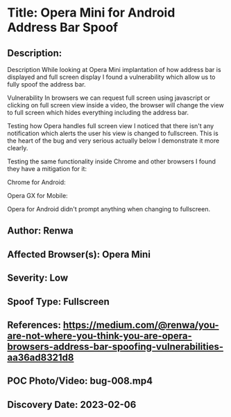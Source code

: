 # Title: Opera Mini for Android Address Bar Spoof

## Description: 
Description
While looking at Opera Mini implantation of how address bar is displayed and full screen display I found a vulnerability which allow us to fully spoof the address bar.

Vulnerability
In browsers we can request full screen using javascript or clicking on full screen view inside a video, the browser will change the view to full screen which hides everything including the address bar.

Testing how Opera handles full screen view I noticed that there isn't any notification which alerts the user his view is changed to fullscreen. This is the heart of the bug and very serious actually below I demonstrate it more clearly.

Testing the same functionality inside Chrome and other browsers I found they have a mitigation for it:

Chrome for Android:

Opera GX for Mobile:

Opera for Android didn't prompt anything when changing to fullscreen.

## Author: Renwa

## Affected Browser(s): Opera Mini

## Severity: Low

## Spoof Type: Fullscreen

## References: https://medium.com/@renwa/you-are-not-where-you-think-you-are-opera-browsers-address-bar-spoofing-vulnerabilities-aa36ad8321d8

## POC Photo/Video: bug-008.mp4

## Discovery Date: 2023-02-06

